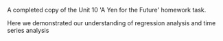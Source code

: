 A completed copy of the Unit 10 'A Yen for the Future' homework task. 

Here we demonstrated our understanding of regression analysis and time series analysis
